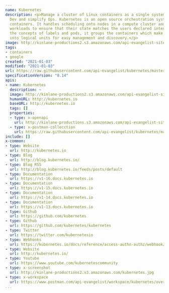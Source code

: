 ```yaml
---
name: Kubernetes
description: <p>Manage a cluster of Linux containers as a single system to accelerate
  Dev and simplify Ops. Kubernetes is an open source orchestration system for Docker
  containers. It handles scheduling onto nodes in a compute cluster and actively manages
  workloads to ensure that their state matches the users declared intentions. Using
  the concepts of labels and pods, it groups the containers which make up an application
  into logical units for easy management and discovery.</p>
image: http://kinlane-productions2.s3.amazonaws.com/api-evangelist-site/company/logos/kubernetes-logo.png
tags:
- containers
- google
created: "2021-01-03"
modified: "2021-01-03"
url: https://raw.githubusercontent.com/api-evangelist/kubernetes/master/apis.json
specificationVersion: "0.14"
apis:
- name: Kubernetes
  description: ~
  image: http://kinlane-productions2.s3.amazonaws.com/api-evangelist-site/company/logos/kubernetes-logo.png
  humanURL: http://kubernetes.io
  baseURL: http://kubernetes.io
  tags: []
  properties:
  - type: x-openapi
    url: http://kinlane-productions.s3.amazonaws.com/api-evangelist-site/company/openapis/kubernetes.json
  - type: x-postman-collecction
    url: https://raw.githubusercontent.com/api-evangelist/kubernetes/master/kubernetes-postman-collection.json
include: []
x-common:
- type: Website
  url: http://kubernetes.io
- type: Blog
  url: http://blog.kubernetes.io/
- type: Blog RSS
  url: http://blog.kubernetes.io/feeds/posts/default
- type: Documentation
  url: https://v1-16.docs.kubernetes.io
- type: Documentation
  url: https://v1-15.docs.kubernetes.io
- type: Documentation
  url: https://v1-14.docs.kubernetes.io
- type: Documentation
  url: https://v1-13.docs.kubernetes.io
- type: Github
  url: https://github.com/kubernetes
- type: Github
  url: https://github.com/kubernetes/kubernetes
- type: Twitter
  url: https://twitter.com/kubernetesio
- type: Webhooks
  url: https://kubernetes.io/docs/reference/access-authn-authz/webhook/
- type: Website
  url: http://kubernetes.io/
- type: Youtube
  url: https://www.youtube.com/kubernetescommunity
- type: x-screenshot
  url: http://kinlane-productions2.s3.amazonaws.com/kubernetes.jpg
- type: x-workspace
  url: https://www.postman.com/api-evangelist/workspace/kubernetes/overview
...
```

